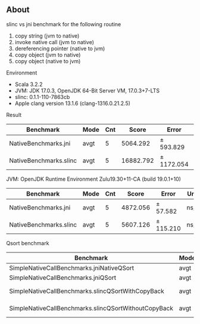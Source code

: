 ## About

slinc vs jni benchmark for the following routine

1. copy string (jvm to native)
2. invoke native call (jvm to native)
3. dereferencing pointer (native to jvm)
4. copy object (jvm to native)
5. copy object (native to jvm)

Environment

- Scala 3.2.2
- JVM: JDK 17.0.3, OpenJDK 64-Bit Server VM, 17.0.3+7-LTS
- slinc: 0.1.1-110-7863cb
- Apple clang version 13.1.6 (clang-1316.0.21.2.5)

Result

| Benchmark              | Mode | Cnt | Score     | Error      | Units |
| ---------------------- | ---- | --- | --------- | ---------- | ----- |
| NativeBenchmarks.jni   | avgt | 5   | 5064.292  | ±  593.829 | ns/op |
| NativeBenchmarks.slinc | avgt | 5   | 16882.792 | ± 1172.054 | ns/op |



JVM: OpenJDK Runtime Environment Zulu19.30+11-CA (build 19.0.1+10)

|Benchmark     |          Mode  |Cnt|     Score|     Error|  Units|
|---|---|---|---|---|---|
|NativeBenchmarks.jni|    avgt|    5|  4872.056 |±  57.582|  ns/op|
|NativeBenchmarks.slinc | avgt   | 5 | 5607.126 |± 115.210  |ns/op|



Qsort benchmark

| Benchmark                                            | Mode | Cnt | Score       | Error        | Units |
| ---------------------------------------------------- | ---- | --- | ----------- | ------------ | ----- |
| SimpleNativeCallBenchmarks.jniNativeQSort            | avgt | 5   | 4113.280    | ±    184.594 | ns/op |
| SimpleNativeCallBenchmarks.jniQSort                  | avgt | 5   | 281968.369  | ±   4070.398 | ns/op |
| SimpleNativeCallBenchmarks.slincQSortWithCopyBack    | avgt | 5   | 1609949.152 | ± 429499.499 | ns/op |
| SimpleNativeCallBenchmarks.slincQSortWithoutCopyBack | avgt | 5   | 1574451.526 | ± 378398.468 | ns/op |
